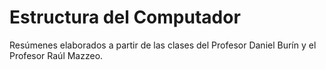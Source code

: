 # Estructura del Computador

Resúmenes elaborados a partir de las clases del Profesor Daniel Burín y el Profesor Raúl Mazzeo.
